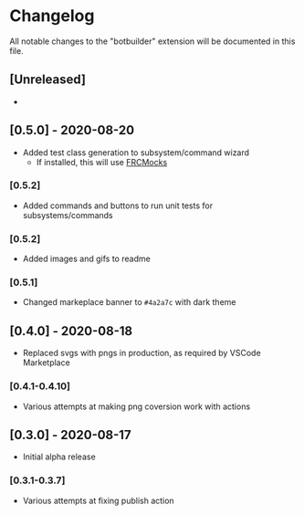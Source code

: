 # Changelog

All notable changes to the "botbuilder" extension will be documented in this file.

## [Unreleased]
 - 

## [0.5.0] - 2020-08-20
 - Added test class generation to subsystem/command wizard
   - If installed, this will use [FRCMocks](https://github.com/gregk27/frcmocks)

### [0.5.2]
 - Added commands and buttons to run unit tests for subsystems/commands

### [0.5.2]
 - Added images and gifs to readme

### [0.5.1]
 - Changed markeplace banner to `#4a2a7c` with dark theme

## [0.4.0] - 2020-08-18
 - Replaced svgs with pngs in production, as required by VSCode Marketplace

### [0.4.1-0.4.10]
 - Various attempts at making png coversion work with actions

## [0.3.0] - 2020-08-17
- Initial alpha release

### [0.3.1-0.3.7]
 - Various attempts at fixing publish action
